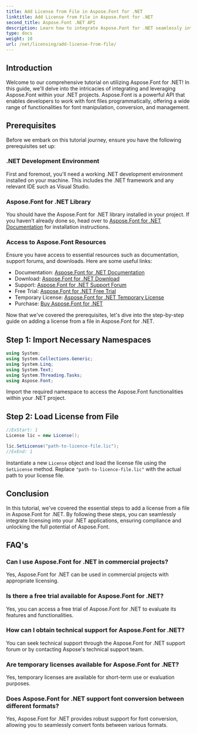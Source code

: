 ```yaml
---
title: Add License from File in Aspose.Font for .NET
linktitle: Add License from File in Aspose.Font for .NET
second_title: Aspose.Font .NET API
description: Learn how to integrate Aspose.Font for .NET seamlessly into your projects with our comprehensive tutorial. Unlock the full potential of font manipulation.
type: docs
weight: 10
url: /net/licensing/add-license-from-file/
---
```

## Introduction
Welcome to our comprehensive tutorial on utilizing Aspose.Font for .NET! In this guide, we'll delve into the intricacies of integrating and leveraging Aspose.Font within your .NET projects. Aspose.Font is a powerful API that enables developers to work with font files programmatically, offering a wide range of functionalities for font manipulation, conversion, and management.
## Prerequisites
Before we embark on this tutorial journey, ensure you have the following prerequisites set up:
### .NET Development Environment
First and foremost, you'll need a working .NET development environment installed on your machine. This includes the .NET framework and any relevant IDE such as Visual Studio.
### Aspose.Font for .NET Library
You should have the Aspose.Font for .NET library installed in your project. If you haven't already done so, head over to [Aspose.Font for .NET Documentation](https://reference.aspose.com/font/net/) for installation instructions.
### Access to Aspose.Font Resources
Ensure you have access to essential resources such as documentation, support forums, and downloads. Here are some useful links:
- Documentation: [Aspose.Font for .NET Documentation](https://reference.aspose.com/font/net/)
- Download: [Aspose.Font for .NET Download](https://releases.aspose.com/font/net/)
- Support: [Aspose.Font for .NET Support Forum](https://forum.aspose.com/c/font/41)
- Free Trial: [Aspose.Font for .NET Free Trial](https://releases.aspose.com/)
- Temporary License: [Aspose.Font for .NET Temporary License](https://purchase.aspose.com/temporary-license/)
- Purchase: [Buy Aspose.Font for .NET](https://purchase.aspose.com/buy)

Now that we've covered the prerequisites, let's dive into the step-by-step guide on adding a license from a file in Aspose.Font for .NET.

## Step 1: Import Necessary Namespaces

```csharp
using System;
using System.Collections.Generic;
using System.Linq;
using System.Text;
using System.Threading.Tasks;
using Aspose.Font;
```

Import the required namespace to access the Aspose.Font functionalities within your .NET project.

## Step 2: Load License from File

```csharp
//ExStart: 1
License lic = new License();

lic.SetLicense("path-to-licence-file.lic");
//ExEnd: 1
```

Instantiate a new `License` object and load the license file using the `SetLicense` method. Replace `"path-to-licence-file.lic"` with the actual path to your license file.

## Conclusion
In this tutorial, we've covered the essential steps to add a license from a file in Aspose.Font for .NET. By following these steps, you can seamlessly integrate licensing into your .NET applications, ensuring compliance and unlocking the full potential of Aspose.Font.
## FAQ's
### Can I use Aspose.Font for .NET in commercial projects?
Yes, Aspose.Font for .NET can be used in commercial projects with appropriate licensing.
### Is there a free trial available for Aspose.Font for .NET?
Yes, you can access a free trial of Aspose.Font for .NET to evaluate its features and functionalities.
### How can I obtain technical support for Aspose.Font for .NET?
You can seek technical support through the Aspose.Font for .NET support forum or by contacting Aspose's technical support team.
### Are temporary licenses available for Aspose.Font for .NET?
Yes, temporary licenses are available for short-term use or evaluation purposes.
### Does Aspose.Font for .NET support font conversion between different formats?
Yes, Aspose.Font for .NET provides robust support for font conversion, allowing you to seamlessly convert fonts between various formats.
